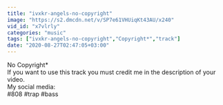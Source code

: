 ```yaml
---
title: "ivxkr-angels-no-copyright"
image: "https://s2.dmcdn.net/v/SP7e61VHUiqKt43AU/x240"
vid_id: "x7vlrly"
categories: "music"
tags: ["ivxkr-angels-no-copyright","Copyright*","track"]
date: "2020-08-27T02:47:05+03:00"
---
```

No Copyright*  <br>If you want to use this track you must credit me in the description of your video.  <br>My social media:   <br>#808 #trap #bass
